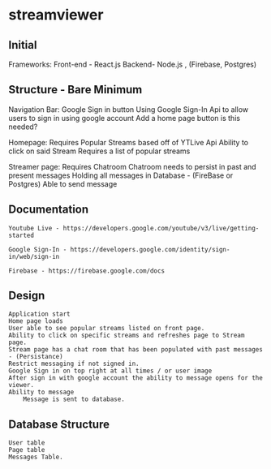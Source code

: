 # streamviewer

## Initial 

Frameworks:
    Front-end - React.js
    Backend- Node.js , (Firebase, Postgres)

## Structure - Bare Minimum
Navigation Bar:
    Google Sign in button
    Using Google Sign-In Api to allow users to sign in using google account
    Add a home page button
    is this needed?
    
Homepage: 
    Requires Popular Streams based off of YTLive Api
    Ability to click on said Stream
    Requires a list of popular streams

Streamer page:
    Requires Chatroom
    Chatroom needs to persist in past and present messages
    Holding all messages in Database - (FireBase or Postgres)
    Able to send message

## Documentation 

    Youtube Live - https://developers.google.com/youtube/v3/live/getting-started

    Google Sign-In - https://developers.google.com/identity/sign-in/web/sign-in

    Firebase - https://firebase.google.com/docs

## Design

    Application start
    Home page loads
    User able to see popular streams listed on front page.
    Ability to click on specific streams and refreshes page to Stream page.
    Stream page has a chat room that has been populated with past messages - (Persistance)
    Restrict messaging if not signed in.
    Google Sign in on top right at all times / or user image
    After sign in with google account the ability to message opens for the viewer. 
    Ability to message 
        Message is sent to database.
    
## Database Structure
    
    User table
    Page table
    Messages Table.


